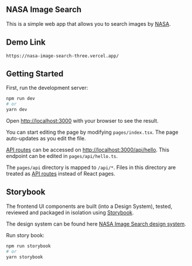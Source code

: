 ## NASA Image Search

This is a simple web app that allows you to search images by [NASA](https://www.nasa.gov/).

## Demo Link

```
https://nasa-image-search-three.vercel.app/
```

## Getting Started

First, run the development server:

```bash
npm run dev
# or
yarn dev
```

Open [http://localhost:3000](http://localhost:3000) with your browser to see the result.

You can start editing the page by modifying `pages/index.tsx`. The page auto-updates as you edit the file.

[API routes](https://nextjs.org/docs/api-routes/introduction) can be accessed on [http://localhost:3000/api/hello](http://localhost:3000/api/hello). This endpoint can be edited in `pages/api/hello.ts`.

The `pages/api` directory is mapped to `/api/*`. Files in this directory are treated as [API routes](https://nextjs.org/docs/api-routes/introduction) instead of React pages.

## Storybook

The frontend UI components are built (into a Design System), tested, reviewed and packaged in isolation using [Storybook](https://storybook.js.org/).

The design system can be found here [NASA Image Search design system](https://6367f0aed37a0a2c90b92438-vtljkbsxjg.chromatic.com/?path=/story/nasa-image-search-introduction--page).

Run story book:

```bash
npm run storybook
# or
yarn storybook
```